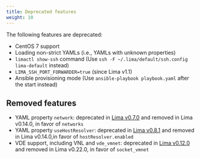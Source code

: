 ```yaml
---
title: Deprecated features
weight: 10
---
```


The following features are deprecated:

- CentOS 7 support
- Loading non-strict YAMLs (i.e., YAMLs with unknown properties)
- `limactl show-ssh` command (Use `ssh -F ~/.lima/default/ssh.config lima-default` instead)
- `LIMA_SSH_PORT_FORWARDER=true` (since Lima v1.1)
- Ansible provisioning mode (Use `ansible-playbook playbook.yaml` after the start instead)

## Removed features
- YAML property `network`: deprecated in [Lima v0.7.0](https://github.com/lima-vm/lima/commit/07e68230e70b21108d2db3ca5e0efd0e43842fbd)
  and removed in Lima v0.14.0, in favor of `networks`
- YAML property `useHostResolver`: deprecated in [Lima v0.8.1](https://github.com/lima-vm/lima/commit/eaeee31b0496174363c55da732c855ae21e9ad97)
  and removed in Lima v0.14.0,in favor of `hostResolver.enabled`
- VDE support, including VNL and `vde_vmnet`: deprecated in [Lima v0.12.0](https://github.com/lima-vm/lima/pull/851/commits/b5e0d5abd0fb2f74b7ddf8faea7a855b5a14ceda)
  and removed in Lima v0.22.0, in favor of `socket_vmnet`
